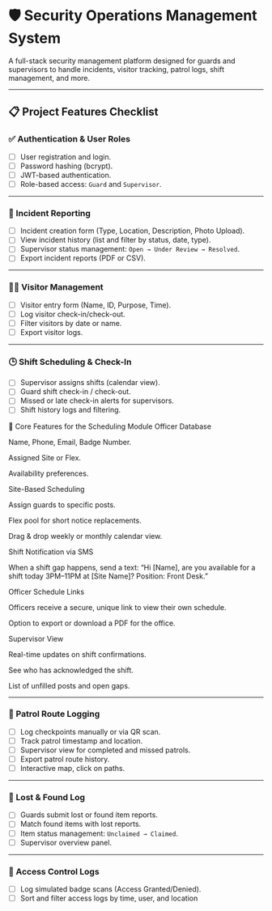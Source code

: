 # 🛡️ Security Operations Management System

A full-stack security management platform designed for guards and supervisors to handle incidents, visitor tracking, patrol logs, shift management, and more.

---

## 📋 Project Features Checklist

### ✅ Authentication & User Roles

- [ ] User registration and login.
- [ ] Password hashing (bcrypt).
- [ ] JWT-based authentication.
- [ ] Role-based access: `Guard` and `Supervisor`.

---

### 🚨 Incident Reporting

- [ ] Incident creation form (Type, Location, Description, Photo Upload).
- [ ] View incident history (list and filter by status, date, type).
- [ ] Supervisor status management: `Open → Under Review → Resolved`.
- [ ] Export incident reports (PDF or CSV).

---

### 🧑‍💼 Visitor Management

- [ ] Visitor entry form (Name, ID, Purpose, Time).
- [ ] Log visitor check-in/check-out.
- [ ] Filter visitors by date or name.
- [ ] Export visitor logs.

---

### 🕒 Shift Scheduling & Check-In

- [ ] Supervisor assigns shifts (calendar view).
- [ ] Guard shift check-in / check-out.
- [ ] Missed or late check-in alerts for supervisors.
- [ ] Shift history logs and filtering.

🧠 Core Features for the Scheduling Module
Officer Database

Name, Phone, Email, Badge Number.

Assigned Site or Flex.

Availability preferences.

Site-Based Scheduling

Assign guards to specific posts.

Flex pool for short notice replacements.

Drag & drop weekly or monthly calendar view.

Shift Notification via SMS

When a shift gap happens, send a text:
“Hi [Name], are you available for a shift today 3PM–11PM at [Site Name]? Position: Front Desk.”

Officer Schedule Links

Officers receive a secure, unique link to view their own schedule.

Option to export or download a PDF for the office.

Supervisor View

Real-time updates on shift confirmations.

See who has acknowledged the shift.

List of unfilled posts and open gaps.

---

### 🧭 Patrol Route Logging

- [ ] Log checkpoints manually or via QR scan.
- [ ] Track patrol timestamp and location.
- [ ] Supervisor view for completed and missed patrols.
- [ ] Export patrol route history.
- [ ] Interactive map, click on paths.

---

### 🎒 Lost & Found Log

- [ ] Guards submit lost or found item reports.
- [ ] Match found items with lost reports.
- [ ] Item status management: `Unclaimed → Claimed`.
- [ ] Supervisor overview panel.

---

### 🔐 Access Control Logs

- [ ] Log simulated badge scans (Access Granted/Denied).
- [ ] Sort and filter access logs by time, user, and location
